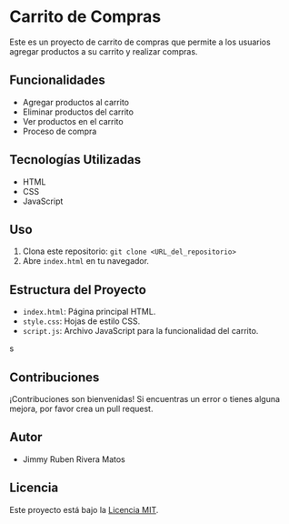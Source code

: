 # Carrito de Compras

Este es un proyecto de carrito de compras que permite a los usuarios agregar productos a su carrito y realizar compras.

## Funcionalidades

- Agregar productos al carrito
- Eliminar productos del carrito
- Ver productos en el carrito
- Proceso de compra

## Tecnologías Utilizadas

- HTML
- CSS
- JavaScript

## Uso

1. Clona este repositorio: `git clone <URL_del_repositorio>`
2. Abre `index.html` en tu navegador.

## Estructura del Proyecto

- `index.html`: Página principal HTML.
- `style.css`: Hojas de estilo CSS.
- `script.js`: Archivo JavaScript para la funcionalidad del carrito.

s

## Contribuciones

¡Contribuciones son bienvenidas! Si encuentras un error o tienes alguna mejora, por favor crea un pull request.

## Autor

- Jimmy Ruben Rivera Matos
## Licencia

Este proyecto está bajo la [Licencia MIT](LICENSE).
